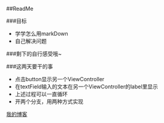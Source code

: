 ##ReadMe

###目标
 * 学学怎么用markDown
 * 自己解决问题
 
###剩下的自行感受哦~

###这两天要干的事
 * 点击button显示另一个ViewController
 * 在textField输入的文本在另一个ViewController的label里显示
 * 上述过程可以一直循环
 * 开两个分支，用两种方式实现
 
 
[我的博客](http://bifidycaps.tk)

